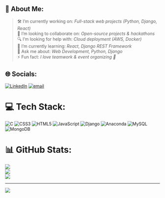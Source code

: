 ## 💫 About Me:
> 🛠 I’m currently working on: *Full-stack web projects (Python, Django, React)*  
> 🤝 I’m looking to collaborate on: *Open-source projects & hackathons*  
> 🔍 I’m looking for help with: *Cloud deployment (AWS, Docker)*  
> 🌱 I’m currently learning: *React, Django REST Framework*  
> 💬 Ask me about: *Web Development, Python, Django*  
> ⚡ Fun fact: *I love teamwork & event organizing 🚀*


## 🌐 Socials:
[![LinkedIn](https://img.shields.io/badge/LinkedIn-%230077B5.svg?logo=linkedin&logoColor=white)](https://linkedin.com/in/https://www.linkedin.com/in/mamali-naik-232647286) [![email](https://img.shields.io/badge/Email-D14836?logo=gmail&logoColor=white)](mailto:naikmamali432@gmail.com) 

# 💻 Tech Stack:
![C](https://img.shields.io/badge/c-%2300599C.svg?style=for-the-badge&logo=c&logoColor=white) ![CSS3](https://img.shields.io/badge/css3-%231572B6.svg?style=for-the-badge&logo=css3&logoColor=white) ![HTML5](https://img.shields.io/badge/html5-%23E34F26.svg?style=for-the-badge&logo=html5&logoColor=white) ![JavaScript](https://img.shields.io/badge/javascript-%23323330.svg?style=for-the-badge&logo=javascript&logoColor=%23F7DF1E) ![Django](https://img.shields.io/badge/django-%23092E20.svg?style=for-the-badge&logo=django&logoColor=white) ![Anaconda](https://img.shields.io/badge/Anaconda-%2344A833.svg?style=for-the-badge&logo=anaconda&logoColor=white) ![MySQL](https://img.shields.io/badge/mysql-4479A1.svg?style=for-the-badge&logo=mysql&logoColor=white) ![MongoDB](https://img.shields.io/badge/MongoDB-%234ea94b.svg?style=for-the-badge&logo=mongodb&logoColor=white)
# 📊 GitHub Stats:
![](https://github-readme-stats.vercel.app/api?username=MamaliNaik&theme=dark&hide_border=false&include_all_commits=true&count_private=true)<br/>
![](https://nirzak-streak-stats.vercel.app/?user=MamaliNaik&theme=dark&hide_border=false)<br/>
![](https://github-readme-stats.vercel.app/api/top-langs/?username=MamaliNaik&theme=dark&hide_border=false&include_all_commits=true&count_private=true&layout=compact)

---
[![](https://visitcount.itsvg.in/api?id=MamaliNaik&icon=0&color=0)](https://visitcount.itsvg.in)

<!-- Proudly created with GPRM ( https://gprm.itsvg.in ) -->

